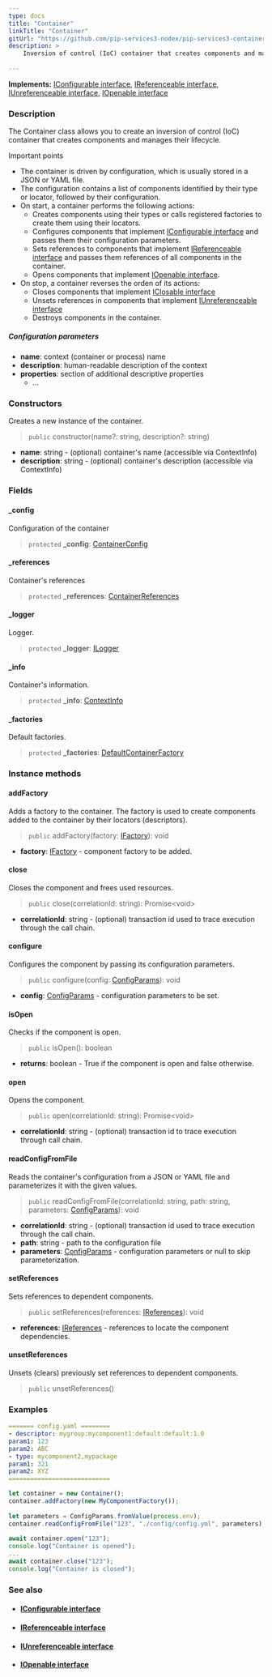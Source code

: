 ```yaml
---
type: docs
title: "Container"
linkTitle: "Container"
gitUrl: "https://github.com/pip-services3-nodex/pip-services3-container-nodex"
description: >
    Inversion of control (IoC) container that creates components and manages their lifecycle.
 
---
```


**Implements:** [IConfigurable interface](../../../commons/config/iconfigurable),  [IReferenceable interface](../../../commons/refer/ireferenceable),  [IUnreferenceable interface](../../../commons/refer/iunreferenceable), [IOpenable interface](../../../commons/run/iopenable)

### Description

The Container class allows you to create an inversion of control (IoC) container that creates components and manages their lifecycle.

Important points

- The container is driven by configuration, which is usually stored in a JSON or YAML file.
- The configuration contains a list of components identified by their type or locator, followed by their configuration.
- On start, a container performs the following actions:
    - Creates components using their types or calls registered factories to create them using their locators.
    - Configures components that implement [IConfigurable interface](../../../commons/config/iconfigurable) and passes them their configuration parameters.
    - Sets references to components that implement [IReferenceable interface](../../../commons/refer/ireferenceable) and passes them references of all components in the container.
    - Opens components that implement [IOpenable interface](../../../commons/run/iopenable).
- On stop, a container reverses the orden of its actions:
    - Closes components that implement [IClosable interface](../../../commons/run/iclosable)
    - Unsets references in components that implement [IUnreferenceable interface](../../../commons/refer/iunreferenceable)
    - Destroys components in the container.

##### Configuration parameters

- **name**: context (container or process) name
- **description**: human-readable description of the context
- **properties**: section of additional descriptive properties
    - ...



### Constructors
Creates a new instance of the container.  

> `public` constructor(name?: string, description?: string)

- **name**: string - (optional) container's name (accessible via ContextInfo)
- **description**: string - (optional) container's description (accessible via ContextInfo)

### Fields

<span class="hide-title-link">

#### _config
Configuration of the container
> `protected` **_config**: [ContainerConfig](../../config/container_config)

#### _references
Container's references
> `protected` **_references**: [ContainerReferences](../../refer/container_references)

#### _logger
Logger.
> `protected` **_logger**: [ILogger](../../../components/log/ilogger)

#### _info
Container's information.
> `protected` **_info**: [ContextInfo](../../../components/info/context_info)

#### _factories
Default factories.
> `protected` **_factories**: [DefaultContainerFactory](../../build/default_container_factory)

</span>

### Instance methods

#### addFactory
Adds a factory to the container. The factory is used to create components          
added to the container by their locators (descriptors).

> `public` addFactory(factory: [IFactory](../../../components/build/ifactory)): void

- **factory**: [IFactory](../../../components/build/ifactory) - component factory to be added.

#### close
Closes the component and frees used resources.

> `public` close(correlationId: string): Promise\<void\>

- **correlationId**: string - (optional) transaction id used to trace execution through the call chain.


#### configure
Configures the component by passing its configuration parameters.

> `public` configure(config: [ConfigParams](../../../commons/config/config_params)): void

- **config**: [ConfigParams](../../../commons/config/config_params) - configuration parameters to be set.


#### isOpen
Checks if the component is open.

> `public` isOpen(): boolean

- **returns**: boolean - True if the component is open and false otherwise.


#### open
Opens the component.

> `public` open(correlationId: string): Promise\<void\>

- **correlationId**: string - (optional) transaction id to trace execution through call chain.


#### readConfigFromFile
Reads the container's configuration from a JSON or YAML file and parameterizes it with the given values.

> `public` readConfigFromFile(correlationId: string, path: string, parameters: [ConfigParams](../../../commons/config/config_params)): void

- **correlationId**: string - (optional) transaction id used to trace execution through the call chain.
- **path**: string - path to the configuration file
- **parameters**: [ConfigParams](../../../commons/config/config_params) - configuration parameters or null to skip parameterization.


#### setReferences
Sets references to dependent components.

> `public` setReferences(references: [IReferences](../../../commons/refer/ireferences)): void

- **references**: [IReferences](../../../commons/refer/ireferences) - references to locate the component dependencies.


#### unsetReferences
Unsets (clears) previously set references to dependent components.

> `public` unsetReferences()

### Examples

```yaml
======= config.yaml ========
- descriptor: mygroup:mycomponent1:default:default:1.0
param1: 123
param2: ABC
- type: mycomponent2,mypackage
param1: 321
param2: XYZ
============================
```

```typescript
let container = new Container();
container.addFactory(new MyComponentFactory());
     
let parameters = ConfigParams.fromValue(process.env);
container.readConfigFromFile("123", "./config/config.yml", parameters);
   
await container.open("123");
console.log("Container is opened");
...
await container.close("123");
console.log("Container is closed");
```

### See also
- #### [IConfigurable interface](../../../commons/config/iconfigurable)
- #### [IReferenceable interface](../../../commons/refer/ireferenceable)
- #### [IUnreferenceable interface](../../../commons/refer/iunreferenceable)
- #### [IOpenable interface](../../../commons/run/iopenable)

